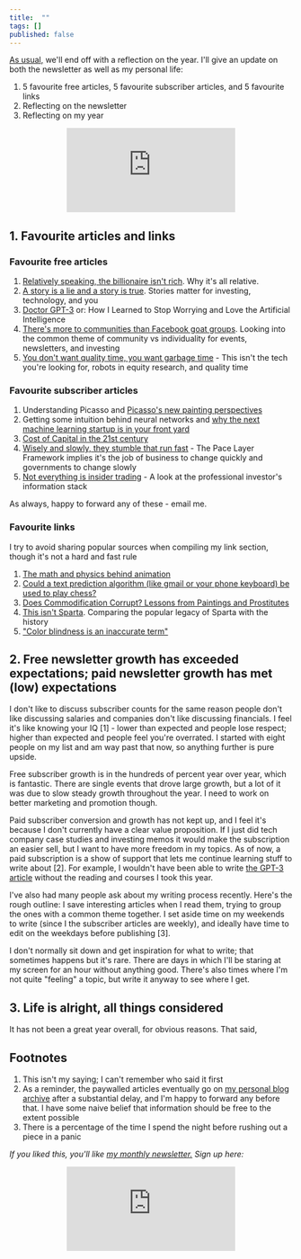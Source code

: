 ```yaml
---
title:  ""  
tags: []
published: false
---
```


[As usual,](https://avoidboringpeople.substack.com/p/avoid-boring-people-even-more-in "2019") we'll end off with a reflection on the year. I'll give an update on both the newsletter as well as my personal life:

1. 5 favourite free articles, 5 favourite subscriber articles, and 5 favourite links
2. Reflecting on the newsletter
3. Reflecting on my year

<style>
      .iframe-container {
        overflow: hidden;        
        padding-top: 50%; <!-- Calculated from the aspect ration of the content (in case of 16:9 it is 9/16= 0.5625) -->
        position: relative;
      }
      .iframe-container iframe { 
         border: 0;
         height: 100%; <!-- Finally, width and height are set to 100% so the iframe takes up 100% of the containers space. -->
         left: 0;
         position: absolute;
         top: 0;
         width: 100%;
         display: block;
         margin: 0 auto; <!-- center image -->
      }
      <!-- 4x3 Aspect Ratio -->
      .iframe-container-4x3 {
        padding-top: 75%;
      }
</style> 

<div class="iframe-container-4x3">
  <p align="center"><iframe src="https://avoidboringpeople.substack.com/embed" frameborder="0" scrolling="no"> </iframe></p>
</div>

## 1. Favourite articles and links

### Favourite free articles

1. [Relatively speaking, the billionaire isn't rich](https://avoidboringpeople.substack.com/p/relatively-speaking-the-billionaire "relative"). Why it's all relative.
2. [A story is a lie and a story is true](https://avoidboringpeople.substack.com/p/a-story-is-a-lie-and-a-story-is-true "story"). Stories matter for investing, technology, and you
3. [Doctor GPT-3](https://avoidboringpeople.substack.com/p/doctor-gpt-3 "gpt") or: How I Learned to Stop Worrying and Love the Artificial Intelligence
4. [There's more to communities than Facebook goat groups](https://avoidboringpeople.substack.com/p/theres-more-to-communities-than-facebook "fb"). Looking into the common theme of community vs individuality for events, newsletters, and investing
5. [You don't want quality time, you want garbage time](https://avoidboringpeople.substack.com/p/you-dont-want-quality-time-you-want "time") - This isn't the tech you're looking for, robots in equity research, and quality time

### Favourite subscriber articles

1. Understanding Picasso and [Picasso's new painting perspectives](https://avoidboringpeople.substack.com/p/picassos-new-painting-perspectives "picasso")
2. Getting some intuition behind neural networks and [why the next machine learning startup is in your front yard](https://avoidboringpeople.substack.com/p/the-next-machine-learning-startup "ml")
3. [Cost of Capital in the 21st century](https://avoidboringpeople.substack.com/p/cost-of-capital-in-the-21st-century "21")
4. [Wisely and slowly, they stumble that run fast](https://avoidboringpeople.substack.com/p/wisely-and-slow-they-stumble-that "wise") - The Pace Layer Framework implies it's the job of business to change quickly and governments to change slowly
5. [Not everything is insider trading](https://avoidboringpeople.substack.com/p/not-everything-is-insider-trading "insider") - A look at the professional investor's information stack

As always, happy to forward any of these - email me.

### Favourite links

I try to avoid sharing popular sources when compiling my link section, though it's not a hard and fast rule

1. [The math and physics behind animation](http://acko.net/blog/animate-your-way-to-glory/ "acko")
2. [Could a text prediction algorithm (like gmail or your phone keyboard) be used to play chess?](https://slatestarcodex.com/2020/01/06/a-very-unlikely-chess-game/ "ssc")
3. [Does Commodification Corrupt? Lessons from Paintings and Prostitutes](https://scholarship.shu.edu/cgi/viewcontent.cgi?article=1732&context=shlr "paint")
4. [This isn't Sparta](https://acoup.blog/2019/08/16/collections-this-isnt-sparta-part-i-spartan-school/ "sparta"). Comparing the popular legacy of Sparta with the history
5. ["Color blindness is an inaccurate term"](https://commandcenter.blogspot.com/2020/09/color-blindness-is-inaccurate-term.html "color")

## 2. Free newsletter growth has exceeded expectations; paid newsletter growth has met (low) expectations

I don't like to discuss subscriber counts for the same reason people don't like discussing salaries and companies don't like discussing financials. I feel it's like knowing your IQ \[1\] - lower than expected and people lose respect; higher than expected and people feel you're overrated. I started with eight people on my list and am way past that now, so anything further is pure upside.

Free subscriber growth is in the hundreds of percent year over year, which is fantastic. There are single events that drove large growth, but a lot of it was due to slow steady growth throughout the year. I need to work on better marketing and promotion though.

Paid subscriber conversion and growth has not kept up, and I feel it's because I don't currently have a clear value proposition. If I just did tech company case studies and investing memos it would make the subscription an easier sell, but I want to have more freedom in my topics. As of now, a paid subscription is a show of support that lets me continue learning stuff to write about \[2\]. For example, I wouldn't have been able to write [the GPT-3 article](https://avoidboringpeople.substack.com/p/doctor-gpt-3 "gpt") without the reading and courses I took this year. 

I've also had many people ask about my writing process recently. Here's the rough outline: I save interesting articles when I read them, trying to group the ones with a common theme together. I set aside time on my weekends to write (since I the subscriber articles are weekly), and ideally have time to edit on the weekdays before publishing \[3\].

I don't normally sit down and get inspiration for what to write; that sometimes happens but it's rare. There are days in which I'll be staring at my screen for an hour without anything good. There's also times where I'm not quite "feeling" a topic, but write it anyway to see where I get.



## 3. Life is alright, all things considered

It has not been a great year overall, for obvious reasons. That said, 

## Footnotes

1. This isn't my saying; I can't remember who said it first
2. As a reminder, the paywalled articles eventually go on [my personal blog archive](https://www.leonlinsx.com/ "leon") after a substantial delay, and I'm happy to forward any before that. I have some naive belief that information should be free to the extent possible
3. There is a percentage of the time I spend the night before rushing out a piece in a panic

*If you liked this, you'll like [my monthly newsletter.](https://avoidboringpeople.substack.com/ "ABP") Sign up here:*

<div class="iframe-container-4x3">
  <p align="center"><iframe src="https://avoidboringpeople.substack.com/embed" frameborder="0" scrolling="no"> </iframe></p>
</div>
